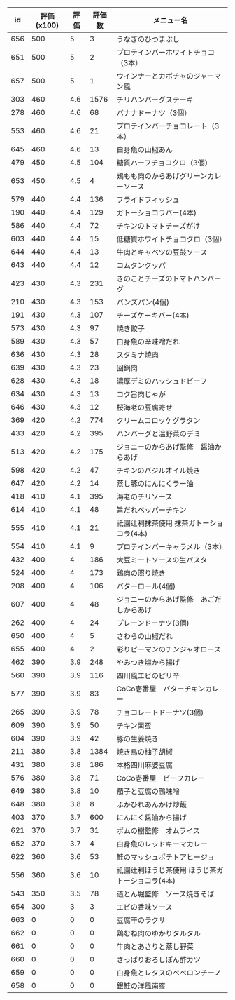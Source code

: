 | id | 評価(x100) | 評価 | 評価数 | メニュー名 |
| -- | ---------- | ---- | ------ | ---------- |
| 656 | 500 | 5 | 3 | うなぎのひつまぶし |
| 651 | 500 | 5 | 2 | プロテインバーホワイトチョコ（3本） |
| 657 | 500 | 5 | 1 | ウインナーとカボチャのジャーマン風 |
| 303 | 460 | 4.6 | 1576 | チリハンバーグステーキ |
| 278 | 460 | 4.6 | 68 | バナナドーナツ（3個） |
| 553 | 460 | 4.6 | 21 | プロテインバーチョコレート（3本） |
| 645 | 460 | 4.6 | 13 | 白身魚の山椒あん |
| 479 | 450 | 4.5 | 104 | 糖質ハーフチョコクロ（3個） |
| 653 | 450 | 4.5 | 4 | 鶏もも肉のからあげグリーンカレーソース |
| 579 | 440 | 4.4 | 136 | フライドフィッシュ |
| 190 | 440 | 4.4 | 129 | ガトーショコラバー(4本) |
| 586 | 440 | 4.4 | 72 | チキンのトマトチーズがけ |
| 603 | 440 | 4.4 | 15 | 低糖質ホワイトチョコクロ（3個） |
| 644 | 440 | 4.4 | 13 | 牛肉とキャベツの豆鼓ソース |
| 643 | 440 | 4.4 | 12 | コムタンクッパ |
| 423 | 430 | 4.3 | 231 | きのことチーズのトマトハンバーグ |
| 210 | 430 | 4.3 | 153 | バンズパン(4個) |
| 191 | 430 | 4.3 | 107 | チーズケーキバー(4本) |
| 573 | 430 | 4.3 | 97 | 焼き餃子 |
| 589 | 430 | 4.3 | 57 | 白身魚の辛味噌だれ |
| 636 | 430 | 4.3 | 28 | スタミナ焼肉 |
| 639 | 430 | 4.3 | 23 | 回鍋肉 |
| 628 | 430 | 4.3 | 18 | 濃厚デミのハッシュドビーフ |
| 634 | 430 | 4.3 | 13 | コク旨肉じゃが |
| 646 | 430 | 4.3 | 12 | 桜海老の豆腐寄せ |
| 369 | 420 | 4.2 | 774 | クリームコロッケグラタン |
| 433 | 420 | 4.2 | 395 | ハンバーグと温野菜のデミ |
| 513 | 420 | 4.2 | 175 | ジョニーのからあげ監修　醤油からあげ |
| 598 | 420 | 4.2 | 47 | チキンのバジルオイル焼き |
| 647 | 420 | 4.2 | 14 | 蒸し豚のにんにくラー油 |
| 418 | 410 | 4.1 | 395 | 海老のチリソース |
| 614 | 410 | 4.1 | 48 | 旨だれペッパーチキン |
| 555 | 410 | 4.1 | 21 | 祇園辻利抹茶使用  抹茶ガトーショコラ(4本) |
| 554 | 410 | 4.1 | 9 | プロテインバーキャラメル（3本） |
| 432 | 400 | 4 | 186 | 大豆ミートソースの生パスタ |
| 524 | 400 | 4 | 173 | 鶏肉の照り焼き |
| 208 | 400 | 4 | 106 | バターロール(4個) |
| 607 | 400 | 4 | 48 | ジョニーのからあげ監修　あごだしからあげ |
| 262 | 400 | 4 | 24 | プレーンドーナツ(3個) |
| 650 | 400 | 4 | 5 | さわらの山椒だれ |
| 655 | 400 | 4 | 2 | 彩りピーマンのチンジャオロース |
| 462 | 390 | 3.9 | 248 | やみつき塩から揚げ |
| 560 | 390 | 3.9 | 116 | 四川風エビのピリ辛 |
| 577 | 390 | 3.9 | 83 | CoCo壱番屋　バターチキンカレー |
| 265 | 390 | 3.9 | 78 | チョコレートドーナツ(3個) |
| 609 | 390 | 3.9 | 50 | チキン南蛮 |
| 604 | 390 | 3.9 | 42 | 豚の生姜焼き |
| 211 | 380 | 3.8 | 1384 | 焼き鳥の柚子胡椒 |
| 431 | 380 | 3.8 | 186 | 本格四川麻婆豆腐 |
| 576 | 380 | 3.8 | 71 | CoCo壱番屋　ビーフカレー |
| 649 | 380 | 3.8 | 10 | 茄子と豆腐の鴨味噌 |
| 648 | 380 | 3.8 | 8 | ふかひれあんかけ炒飯 |
| 403 | 370 | 3.7 | 600 | にんにく醤油から揚げ |
| 621 | 370 | 3.7 | 31 | ポムの樹監修　オムライス |
| 652 | 370 | 3.7 | 4 | 白身魚のレッドキーマカレー |
| 622 | 360 | 3.6 | 53 | 鮭のマッシュポテトアヒージョ |
| 556 | 360 | 3.6 | 10 | 祇園辻利ほうじ茶使用  ほうじ茶ガトーショコラ(4本) |
| 543 | 350 | 3.5 | 78 | 道とん堀監修　ソース焼きそば |
| 654 | 300 | 3 | 3 | エビの香味ソース |
| 663 | 0 | 0 | 0 | 豆腐干のラクサ |
| 662 | 0 | 0 | 0 | 鶏むね肉のゆかりタルタル |
| 661 | 0 | 0 | 0 | 牛肉とあさりと蒸し野菜 |
| 660 | 0 | 0 | 0 | さっぱりおろしぽん酢カツ |
| 659 | 0 | 0 | 0 | 白身魚とレタスのペペロンチーノ |
| 658 | 0 | 0 | 0 | 銀鮭の洋風南蛮 |

